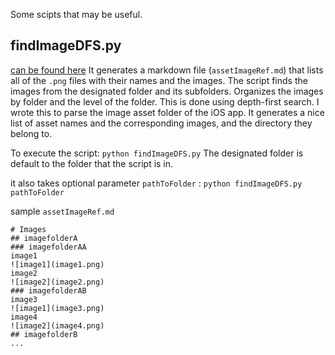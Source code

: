 Some scipts that may be useful.

## findImageDFS.py
[can be found here](findImageDFS.py)
It generates a markdown file (`assetImageRef.md`) that lists all of the `.png` files with their names and the images. The script finds the images from the designated folder and its subfolders. Organizes the images by folder and the level of the folder. This is done using depth-first search.
I wrote this to parse the image asset folder of the iOS app. It generates a nice list of asset names and the corresponding images, and the directory they belong to.

To execute the script:
`python findImageDFS.py`
The designated folder is default to the folder that the script is in.

it also takes optional parameter `pathToFolder` :
`python findImageDFS.py pathToFolder`

sample `assetImageRef.md`
```
# Images
## imagefolderA
### imagefolderAA
image1
![image1](image1.png)
image2
![image2](image2.png)
### imagefolderAB
image3
![image1](image3.png)
image4
![image2](image4.png)
## imagefolderB
...
```
